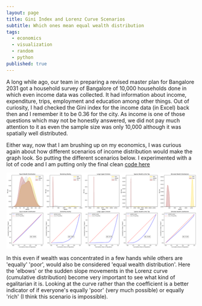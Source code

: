 ```yaml
---
layout: page
title: Gini Index and Lorenz Curve Scenarios
subtitle: Which ones mean equal wealth distribution 
tags:
  - economics
  - visualization
  - random
  - python
published: true
---
```


A long while ago, our team in preparing a revised master plan for Bangalore 2031 got a household survey of Bangalore of 10,000 households done in which even income data was collected. It had information about income, expenditure, trips, employment and education among other things. Out of curiosity, I had checked the Gini index for the income data (in Excel) back then and I remember it to be 0.36 for the city. As income is one of those questions which may not be honestly answered, we did not pay much attention to it as even the sample size was only 10,000 although it was spatially well distributed.

Either way, now that I am brushing up on my economics, I was curious again about how different scenarios of income distribution would make the graph look. So putting the different scenarios below. I experimented with a lot of code and I am putting only the final clean [code here](https://github.com/SD-Suman/Gini_Scenarios) 

![image](/assets/img/GC_LC.png)

In this even if wealth was concentrated in a few hands while others are 'equally' 'poor', would also be considered 'equal wealth distribution'. Here the 'elbows' or the sudden slope movements in the Lorenz curve (cumulative distribution) become very important to see what kind of egalitarian it is. Looking at the curve rather than the coefficient is a better indicator of if everyone's equally 'poor' (very much possible) or equally 'rich' (I think this scenario is impossible).     
